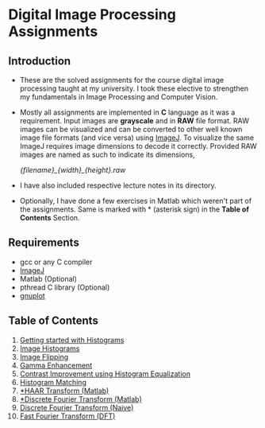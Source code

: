 # Digital Image Processing Assignments

## Introduction

- These are the solved assignments for the course digital image processing taught at my university. I took these elective to strengthen my fundamentals in Image Processing and Computer Vision.

- Mostly all assignments are implemented in **C** language as it was a requirement. Input images are **grayscale** and in **RAW** file format. RAW images can be visualized and can be converted to other well known image file formats (and vice versa) using [ImageJ](https://imagej.nih.gov/ij/index.html). To visualize the same ImageJ requires image dimensions to decode it correctly. Provided RAW images are named as such to indicate its dimensions, 

    *{filename}\_{width}\_{height}.raw*

- I have also included respective lecture notes in its directory. 

- Optionally, I have done a few exercises in Matlab which weren't part of the assignments. Same is marked with * (asterisk sign) in the **Table of Contents** Section.

## Requirements

- gcc or any C compiler
- [ImageJ](https://imagej.nih.gov/ij/index.html)
- Matlab (Optional)
- pthread C library (Optional)
- [gnuplot](http://www.gnuplot.info/)


## Table of Contents

1. [Getting started with Histograms](A1)
2. [Image Histograms](A2)
3. [Image Flipping](A3)
4. [Gamma Enhancement](A4)
5. [Contrast Improvement using Histogram Equalization](A5)
6. [Histogram Matching](A6)
7. [*HAAR Transform (Matlab)](A7)
8. [*Discrete Fourier Transform (Matlab)](A8)
9. [Discrete Fourier Transform (Naive)](A9)
10. [Fast Fourier Transform (DFT)](A10)